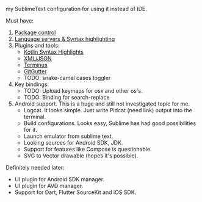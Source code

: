 my SublimeText configuration for using it instead of IDE.

Must have:
1) [Package control](https://packagecontrol.io/)
2) [Language servers & Syntax highlighting](https://github.com/kifio/code-editors-notes/blob/master/LSP.md)
3) Plugins and tools:
    - [Kotlin Syntax Highlights](https://github.com/Kotlin/kotlin-spec)
    - [XML/JSON](https://github.com/kifio/sublimetext_indentxml)
    - [Terminus](https://packagecontrol.io/packages/Terminus)
    - [GitGutter](https://github.com/jisaacks/GitGutter)
    - TODO: snake-camel cases toggler
4) Key bindings:
    - TODO: Upload keymaps for osx and other os's.
    - TODO: Binding for search-replace
5) Android support. This is a huge and still not investigated topic for me. 
    - Logcat. It looks simple. Just write Pidcat (need link) output into the terminal.
    - Build configurations. Looks easy, Sublime has had good possibilities for it.
    - Launch emulator from sublime text.
    - Looking sources for Android SDK, JDK.
    - Support for features like Compose is questionable.
    - SVG to Vector drawable (hopes it's possible).

Definitely needed later:
- UI plugin for Android SDK manager.
- UI plugin for AVD manager.
- Support for Dart, Flutter SourceKit and iOS SDK.
